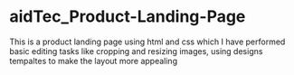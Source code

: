 # aidTec_Product-Landing-Page
This is a product landing page using html and css which I have performed basic editing tasks like cropping and resizing images, using designs tempaltes to make the layout more appealing
